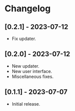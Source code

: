 # Changelog

## [0.2.1] - 2023-07-12

- Fix updater.

## [0.2.0] - 2023-07-12

- New updater.
- New user interface.
- Miscellaneous fixes.

## [0.1.1] - 2023-07-07

- Initial release.
